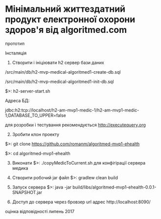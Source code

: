 # Мінімальний життездатний продукт електронної охорони здоров'я від algoritmed.com

прототип

Інсталяція

1. Створити і ініціювати h2 сервер бази даних

/src/main/db/h2-mvp-medical-algoritmed1-create-db.sql

/src/main/db/h2-mvp-medical-algoritmed1-init-db.sql

$>: h2-server-start.sh

Адреса БД: 

jdbc:h2:tcp://localhost/h2-am-mvp1-medic-1/h2-am-mvp1-medic-1;DATABASE_TO_UPPER=false

для розробки і тестування рекомендується http://executequery.org


2. Зробити клон проекту

$>: git clone https://github.com/romanm/algoritmed-mvp1-ehealth

$>: cd algoritmed-mvp1-ehealth

3. Виконати
$>: ./copyMedicToCurrent.sh
для конфігірації сервера медика

4. Створити робочий jar файл
$>: gradlew clean build

5. Запуск сервера
$>: java -jar build/libs/algoritmed-mvp1-ehealth-0.0.1-SNAPSHOT.jar

6. Доступ до сервера через бровзер url адрес http://localhost:8090/


оцінка відповідності 
липень 2017

